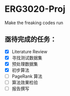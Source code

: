 # ERG3020-Proj
Make the freaking codes run

## 亟待完成的任务：

- [x] Literature Review
- [x] 寻找测试数据集
- [x] 预处理数据集
- [x] 初步算法
- [ ] PageRank 算法
- [ ] 算法效果检验
- [ ] 报告撰写
